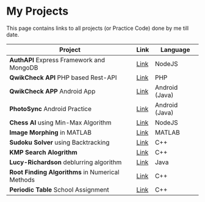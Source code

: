 # My Projects
This page contains links to all projects (or Practice Code) done by me till date.

| Project                                          | Link                                                     | Language      |
|--------------------------------------------------|----------------------------------------------------------|---------------|
| **AuthAPI** Express Framework and MongoDB        | [Link](https://github.com/AkshitKrNagpal/AuthAPI)        | NodeJS        |
| **QwikCheck API** PHP based Rest-API             | [Link](https://github.com/AkshitKrNagpal/QwikCheck-API)  | PHP           |
| **QwikCheck APP** Android App                    | [Link](https://github.com/AkshitKrNagpal/QwikCheck-APP)  | Android (Java)|
| **PhotoSync** Android Practice                   | [Link](https://github.com/AkshitKrNagpal/PhotoSync)      | Android (Java)|
| **Chess AI** using Min-Max Algorithm             | [Link](https://github.com/AkshitKrNagpal/chess-ai)       | NodeJS        |
| **Image Morphing** in MATLAB                     | [Link](https://github.com/AkshitKrNagpal/Image-Morphing) | MATLAB        |
| **Sudoku Solver** using Backtracking             | [Link](https://github.com/AkshitKrNagpal/SudokuSolver)   | C++           |
| **KMP Search Alogrithm**                         | [Link](https://github.com/AkshitKrNagpal/KMP-algorithm)  | C++           |
| **Lucy-Richardson** deblurring algorithm         | [Link](https://github.com/AkshitKrNagpal/LucyRichardson) | Java          |
| **Root Finding Algorithms** in Numerical Methods | [Link](https://github.com/AkshitKrNagpal/nm-lab)         | C++           |
| **Periodic Table** School Assignment             | [Link](https://github.com/AkshitKrNagpal/PeriodicTable)  | C++           |

